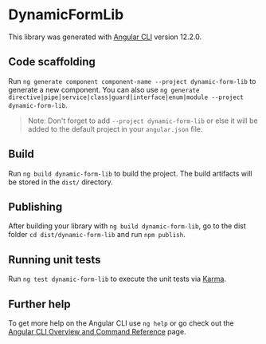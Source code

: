 # DynamicFormLib

This library was generated with [Angular CLI](https://github.com/angular/angular-cli) version 12.2.0.

## Code scaffolding

Run `ng generate component component-name --project dynamic-form-lib` to generate a new component. You can also use `ng generate directive|pipe|service|class|guard|interface|enum|module --project dynamic-form-lib`.
> Note: Don't forget to add `--project dynamic-form-lib` or else it will be added to the default project in your `angular.json` file. 

## Build

Run `ng build dynamic-form-lib` to build the project. The build artifacts will be stored in the `dist/` directory.

## Publishing

After building your library with `ng build dynamic-form-lib`, go to the dist folder `cd dist/dynamic-form-lib` and run `npm publish`.

## Running unit tests

Run `ng test dynamic-form-lib` to execute the unit tests via [Karma](https://karma-runner.github.io).

## Further help

To get more help on the Angular CLI use `ng help` or go check out the [Angular CLI Overview and Command Reference](https://angular.io/cli) page.
